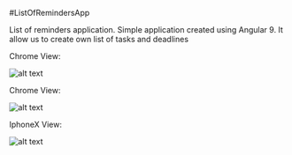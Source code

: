 #ListOfRemindersApp

List of reminders application. Simple application created using Angular 9. It allow us to create own list of tasks and deadlines

Chrome View:

![alt text](https://raw.githubusercontent.com/Arthurgt/ListOfRemindersApp/master/listOfRemindersApp/src/assets/Github1.png)

Chrome View:

![alt text](https://raw.githubusercontent.com/Arthurgt/ListOfRemindersApp/master/listOfRemindersApp/src/assets/Github2.png)

IphoneX View:

![alt text](https://raw.githubusercontent.com/Arthurgt/ListOfRemindersApp/master/listOfRemindersApp/src/assets/Github3.png)
